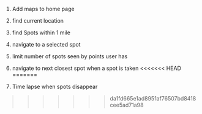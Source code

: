 
1) Add maps to home page

2) find current location

3) find Spots within 1 mile

4) navigate to a selected spot

5) limit number of spots seen by points user has

6) navigate to next closest spot when a spot is taken
<<<<<<< HEAD
=======

7) Time lapse when spots disappear
>>>>>>> da1fd665e1ad8951af76507bd8418cee5ad71a98
